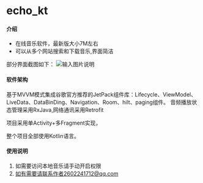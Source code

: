 # echo_kt

#### 介绍
- 在线音乐软件，最新版大小7M左右
- 可以从多个网站搜索和下载音乐,界面简洁

部分界面截图如下：
![输入图片说明](https://images.gitee.com/uploads/images/2021/0630/100254_08933354_8318407.png "16250184101727.png")

#### 软件架构
基于MVVM模式集成谷歌官方推荐的JetPack组件库：Lifecycle、ViewModel、LiveData、DataBinDing、Navigation、Room、hilt、paging组件。
音频播放状态管理采用RxJava,网络通讯采用Retrofit

项目采用单Activity+多Fragment实现，

整个项目全部使用Kotlin语言。

#### 使用说明

1.  如需要访问本地音乐请手动开启权限
2.  如有需要请联系作者2602241712@qq.com